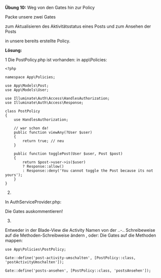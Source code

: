 **Übung 10:** Weg von den Gates hin zur Policy

Packe unsere zwei Gates 

zum Aktualisieren des Aktivitätsstatus eines Posts 
und 
zum Ansehen der Posts 

in unsere bereits erstellte Policy.

**Lösung:**

1
Die PostPolicy.php ist vorhanden:
in app\Policies:

```
<?php

namespace App\Policies;

use App\Models\Post;
use App\Models\User;

use Illuminate\Auth\Access\HandlesAuthorization;
use Illuminate\Auth\Access\Response;

class PostPolicy
{
    use HandlesAuthorization;

    // war schon da!
    public function viewAny(?User $user)
    {
        return true; // neu
    }

    public function togglePost(User $user, Post $post)
    {
        return $post->user->is($user)
        ? Response::allow()
        : Response::deny('You cannot toggle the Post because its not yours');
    }
}
```

2. 
In AuthServiceProvider.php:

Die Gates auskommentieren!


3. 
Entweder in der Blade-View  die Activity Namen von der ..-.. Schreibeweise auf die Methoden-Schreibweise ändern ,
oder:
Die Gates auf die Methoden mappen:

```
use App\Policies\PostPolicy;

Gate::define('post-activity-umschalten', [PostPolicy::class, 'postActivityUmschalten']);

Gate::define('posts-ansehen', [PostPolicy::class, 'postsAnsehen']);
```



